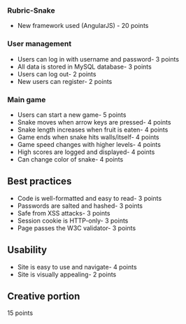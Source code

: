 ### Rubric-Snake ###

* New framework used (AngularJS) - 20 points
### User management ###
* Users can log in with username and password- 3 points 
* All data is stored in MySQL database- 3 points 
* Users can log out- 2 points 
* New users can register- 2 points

### Main game ### 
* Users can start a new game- 5 points 
* Snake moves when arrow keys are pressed- 4 points
* Snake length increases when fruit is eaten- 4 points
* Game ends when snake hits walls/itself- 4 points
* Game speed changes with higher levels- 4 points
* High scores are logged and displayed- 4 points
* Can change color of snake- 4 points

## Best practices ##
* Code is well-formatted and easy to read- 3 points
* Passwords are salted and hashed- 3 points
* Safe from XSS attacks- 3 points
* Session cookie is HTTP-only- 3 points
* Page passes the W3C validator- 3 points

## Usability ## 
* Site is easy to use and navigate- 4 points
* Site is visually appealing- 2 points 

## Creative portion ##
15 points 
